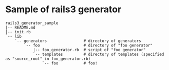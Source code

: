 Sample of rails3 generator
======

    rails3_generator_sample
    |-- README.md
    |-- init.rb
    `-- lib
        `-- generators                # directory of generators
            `-- foo                   # directory of "foo generator"
                |-- foo_generator.rb  # script of "foo generator"
                `-- templates         # directory of templates (specified as "source_root" in foo_generator.rb)
                    `-- foo           # foo!
